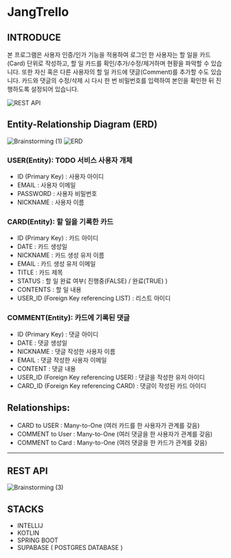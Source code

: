 # JangTrello

## INTRODUCE
본 프로그램은 사용자 인증/인가 기능을 적용하여 로그인 한 사용자는 할 일을 카드(Card) 단위로 작성하고, 할 일 카드를 확인/추가/수정/제거하며 현황을 파악할 수 있습니다.
또한 자신 혹은 다른 사용자의 할 일 카드에 댓글(Comment)를 추가할 수도 있습니다.
카드와 댓글의 수정/삭제 시 다시 한 번 비밀번호를 입력하여 본인을 확인한 뒤 진행하도록 설정되어 있습니다.

![REST API](https://github.com/JangCoding/JangTrello/assets/62090021/1d53f13c-71d5-4a5e-a97e-449609d45f5d)

## Entity-Relationship Diagram (ERD)
![Brainstorming (1)](https://github.com/JangCoding/JangTrello/assets/62090021/8a44535c-bca3-4a54-a958-d7a285760454)
![ERD](https://github.com/JangCoding/JangTrello/assets/62090021/851ce856-8946-48b0-90bd-3562a29adaf6)

### USER(Entity): TODO 서비스 사용자 개체

- ID (Primary Key) : 사용자 아이디  
- EMAIL : 사용자 이메일  
- PASSWORD : 사용자 비밀번호  
- NICKNAME : 사용자 이름  
 
### CARD(Entity): 할 일을 기록한 카드

- ID (Primary Key) : 카드 아이디
- DATE : 카드 생성일
- NICKNAME : 카드 생성 유저 이름
- EMAIL : 카드 생성 유저 이메일
- TITLE : 카드 제목
- STATUS : 할 일 완료 여부( 진행중(FALSE) / 완료(TRUE) )
- CONTENTS : 할 일 내용
- USER_ID (Foreign Key referencing LIST) : 리스트 아이디

### COMMENT(Entity): 카드에 기록된 댓글

- ID (Primary Key) : 댓글 아이디
- DATE : 댓글 생성일
- NICKNAME : 댓글 작성한 사용자 이름
- EMAIL : 댓글 작성한 사용자 이메일
- CONTENT : 댓글 내용
- USER_ID (Foreign Key referencing USER) : 댓글을 작성한 유저 아이디
- CARD_ID (Foreign Key referencing CARD) : 댓글이 작성된 카드 아이디

## Relationships:
- CARD to USER : Many-to-One (여러 카드를 한 사용자가 관계를 갖음)
- COMMENT to User : Many-to-One (여러 댓글을 한 사용자가 관계를 갖음)
- COMMENT to Card : Many-to-One (여러 댓글을 한 카드가 관계를 갖음)
    
--- 
## REST API 
![Brainstorming (3)](https://github.com/JangCoding/JangTrello/assets/62090021/9bfeb4cf-30a0-4a1c-8312-fc6d5925b093)

## STACKS
- INTELLIJ
- KOTLIN
- SPRING BOOT
- SUPABASE ( POSTGRES DATABASE )

